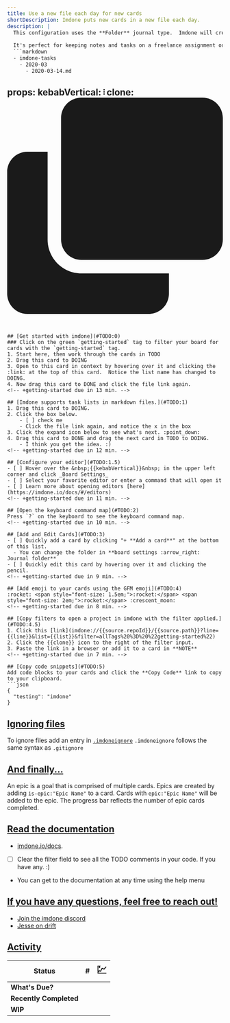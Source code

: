```yaml
---
title: Use a new file each day for new cards
shortDescription: Imdone puts new cards in a new file each day.
description: |
  This configuration uses the **Folder** journal type.  Imdone will create a new markdown file each day and every card created in imdone that day will be appended to it.  
    
  It's perfect for keeping notes and tasks on a freelance assignment or journaling.
  ```markdown
  - imdone-tasks
    - 2020-03
      - 2020-03-14.md
  ```
props:
  kebabVertical: <svg data-v-5bf4cb66="" version="1.1" width="3" height="16" viewBox="0 0 3 16" aria-hidden="true" class="octicon octicon-kebab-vertical"><path data-v-5bf4cb66="" fill-rule="evenodd" d="M0 2.5a1.5 1.5 0 1 0 3 0 1.5 1.5 0 0 0-3 0zm0 5a1.5 1.5 0 1 0 3 0 1.5 1.5 0 0 0-3 0zM1.5 14a1.5 1.5 0 1 1 0-3 1.5 1.5 0 0 1 0 3z"></path></svg>
  clone: <svg aria-hidden="true" focusable="false" data-prefix="fa" data-icon="clone" role="img" xmlns="http://www.w3.org/2000/svg" viewBox="0 0 512 512" class="svg-inline--fa fa-clone fa-w-16"><path fill="currentColor" d="M464 0c26.51 0 48 21.49 48 48v288c0 26.51-21.49 48-48 48H176c-26.51 0-48-21.49-48-48V48c0-26.51 21.49-48 48-48h288M176 416c-44.112 0-80-35.888-80-80V128H48c-26.51 0-48 21.49-48 48v288c0 26.51 21.49 48 48 48h288c26.51 0 48-21.49 48-48v-48H176z" class=""></path></svg>
---
```


## [Get started with imdone](#TODO:0)
### Click on the green `getting-started` tag to filter your board for cards with the `getting-started` tag.
1. Start here, then work through the cards in TODO
2. Drag this card to DOING
3. Open to this card in context by hovering over it and clicking the :link: at the top of this card.  Notice the list name has changed to DOING.
4. Now drag this card to DONE and click the file link again.
<!-- +getting-started due in 13 min. -->

## [Imdone supports task lists in markdown files.](#TODO:1)
1. Drag this card to DOING.
2. Click the box below.
    - [ ] check me
    - Click the file link again, and notice the x in the box
3. Click the expand icon below to see what's next. :point_down:
4. Drag this card to DONE and drag the next card in TODO to DOING.
    - I think you get the idea. :)
<!-- +getting-started due in 12 min. -->

## [Configure your editor](#TODO:1.5)
- [ ] Hover over the &nbsp;{{kebabVertical}}&nbsp; in the upper left corner and click _Board Settings_
- [ ] Select your favorite editor or enter a command that will open it
- [ ] Learn more about opening editors [here](https://imdone.io/docs/#/editors)
<!-- +getting-started due in 11 min. -->

## [Open the keyboard command map](#TODO:2)
Press `?` on the keyboard to see the keyboard command map.
<!-- +getting-started due in 10 min. -->

## [Add and Edit Cards](#TODO:3)
- [ ] Quickly add a card by clicking "+ **Add a card**" at the bottom of this list.
  - You can change the folder in **board settings :arrow_right: Journal folder**
- [ ] Quickly edit this card by hovering over it and clicking the pencil.
<!-- +getting-started due in 9 min. -->

## [Add emoji to your cards using the GFM emoji](#TODO:4)
:rocket: <span style="font-size: 1.5em;">:rocket:</span> <span style="font-size: 2em;">:rocket:</span> :crescent_moon: 
<!-- +getting-started due in 8 min. -->

## [Copy filters to open a project in imdone with the filter applied.](#TODO:4.5)
1. Click this [link](imdone://{{source.repoId}}/{{source.path}}?line={{line}}&list={{list}}&filter=allTags%20%3D%20%22getting-started%22)
2. Click the {{clone}} icon to the right of the filter input.
3. Paste the link in a browser or add it to a card in **NOTE**
<!-- +getting-started due in 7 min. -->

## [Copy code snippets](#TODO:5)
Add code blocks to your cards and click the **Copy Code** link to copy to your clipboard.
```json
{
  "testing": "imdone"
}
```
<!-- +getting-started due in 6 min. -->

## [Ignoring files](#TODO:6)
To ignore files add an entry in [`.imdoneignore`](.imdoneignore)
`.imdoneignore` follows the same syntax as `.gitignore`
<!-- +getting-started due in 5 min. -->

## [And finally...](#TODO:7)
An epic is a goal that is comprised of multiple cards.
Epics are created by adding `is-epic:"Epic Name"` to a card.
Cards with `epic:"Epic Name"` will be added to the epic.
The progress bar reflects the number of epic cards completed.
<!-- 
expand:1
+getting-started
is-epic:"Getting Started"
due in 4 min.
-->

## [Read the documentation](#TODO:8)
- [imdone.io/docs](https://imdone.io/docs).
- [ ] Clear the filter field to see all the TODO comments in your code.  If you have any. :)
- You can get to the documentation at any time using the help menu
<!-- +getting-started epic:"Getting Started" due in 3 min. -->

<!-- 
## [Put your TODOs in block comments to keep them out of generated content.](#TODO:9)
[//]: # (+getting-started epic:"Getting Started" due in 2 min.)
-->

## [If you have any questions, feel free to reach out!](#TODO:10)
- [Join the imdone discord](https://discord.gg/b5UQ8HD2hy)
- [Jesse on drift](https://drift.me/jesse36)
<!-- +getting-started epic:"Getting Started" due in 1 min. -->

## [Activity](#NOTE:0)
<!-- 
expand:1
-->
| Status                 | #                                           | <span style="font-size: 1.5em;">:chart:</span> |
|------------------------|---------------------------------------------|------------------------------------------------|
| **What's Due?**        | <!--[{{totals["What's Due?"]}}]-->          | <!--[ {{dueEmoji}} ]-->                        |
| **Recently Completed** | <!--[ {{totals["Recently Completed"]}} ]--> | <!--[ {{recentEmoji}} ]-->                     |
| **WIP**                | <!--[ {{totals["DOING"]}} ]-->              | <!--[ {{wipEmoji}} ]-->                        |
